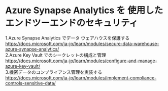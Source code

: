 # Azure Synapse Analytics を 使用したエンドツーエンドのセキュリティ
1.Azure Synapse Analytics でデータ ウェアハウスを保護する    
https://docs.microsoft.com/ja-jp/learn/modules/secure-data-warehouse-azure-synapse-analytics/   
2.Azure Key Vault でのシークレットの構成と管理    
https://docs.microsoft.com/ja-jp/learn/modules/configure-and-manage-azure-key-vault/    
3.機密データのコンプライアンス管理を実装する   
https://docs.microsoft.com/ja-jp/learn/modules/implement-compliance-controls-sensitive-data/

